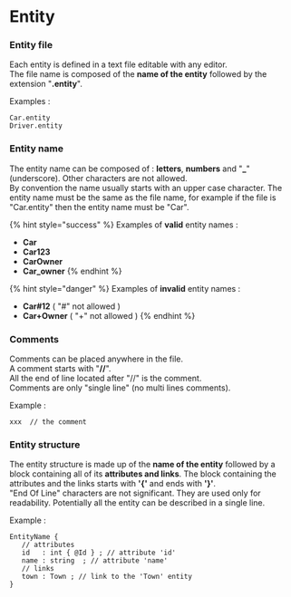 # Entity

### Entity file

Each entity is defined in a text file editable with any editor.   
The file name is composed of the **name of the entity** followed by the extension "**.entity**".

Examples :

```text
Car.entity
Driver.entity
```

### Entity name

The entity name can be composed of : **letters**, **numbers** and "**\_**" \(underscore\). Other characters are not allowed.   
By convention the name usually starts with an upper case character. The entity name must be the same as the file name, for example if the file is "Car.entity" then the entity name must be "Car".

{% hint style="success" %}
Examples of **valid** entity names : 

* **Car** 
* **Car123** 
* **CarOwner** 
* **Car\_owner**
{% endhint %}

{% hint style="danger" %}
Examples of **invalid** entity names :

* **Car\#12** \( "\#" not allowed \) 
* **Car+Owner** \( "+" not allowed \)
{% endhint %}

### Comments

Comments can be placed anywhere in the file.  
A comment starts with "**//**".  
All the end of line located after "//" is the comment.  
Comments are only "single line" \(no multi lines comments\).

Example :

```text
xxx  // the comment
```

### Entity structure

The entity structure is made up of the **name of the entity** followed by a block containing all of its **attributes and links**. The block containing the attributes and the links starts with **'{'** and ends with **'}'**.   
"End Of Line" characters are not significant. They are used only for readability. Potentially all the entity can be described in a single line.

Example :

```text
EntityName {
   // attributes 
   id   : int { @Id } ; // attribute 'id'
   name : string  ; // attribute 'name'
   // links
   town : Town ; // link to the 'Town' entity
}
```





